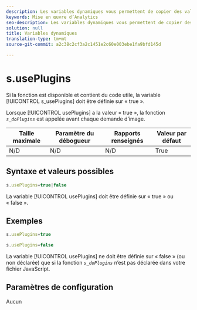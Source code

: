 ```yaml
---
description: Les variables dynamiques vous permettent de copier des valeurs d’une variable vers une autre sans entrer les valeurs complètes à plusieurs reprises dans les demandes d’image sur votre site.
keywords: Mise en œuvre d’Analytics
seo-description: Les variables dynamiques vous permettent de copier des valeurs d’une variable vers une autre sans entrer les valeurs complètes à plusieurs reprises dans les demandes d’image sur votre site.
solution: null
title: Variables dynamiques
translation-type: tm+mt
source-git-commit: a2c38c2cf3a2c1451e2c60e003ebe1fa9bfd145d

---
```



# s.usePlugins

Si la fonction  est disponible et contient du code utile, la variable [!UICONTROL s_usePlugins] doit être définie sur « true ».

Lorsque [!UICONTROL usePlugins] a la valeur « true », la fonction *`s_doPlugins`* est appelée avant chaque demande d’image.

| Taille maximale | Paramètre du débogueur | Rapports renseignés | Valeur par défaut |
|---|---|---|---|
| N/D | N/D | N/D | True |

## Syntaxe et valeurs possibles

```js
s.usePlugins=true|false
```

La variable [!UICONTROL usePlugins] doit être définie sur « true » ou « false ».

## Exemples

```js
s.usePlugins=true
```

```js
s.usePlugins=false
```

La variable [!UICONTROL usePlugins] ne doit être définie sur « false » (ou non déclarée) que si la fonction *`s_doPlugins`* n’est pas déclarée dans votre fichier JavaScript.

## Paramètres de configuration

Aucun